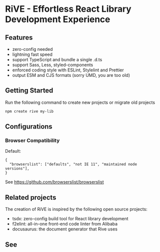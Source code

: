 # RiVE - Effortless React Library Development Experience

## Features

- zero-config needed
- lightning fast speed
- support TypeScript and bundle a single .d.ts
- support Sass, Less, styled-components
- enforced coding style with ESLint, Stylelint and Prettier
- output ESM and CJS formats (sorry UMD, you are too old)

## Getting Started

Run the following command to create new projects or migrate old projects

```bash
npm create rive my-lib
```

## Configurations

### Browser Compatibility

Default:

```jsonc
{
  "browserslist": ["defaults", "not IE 11", "maintained node versions"],
}
```

See <https://github.com/browserslist/browserslist>

## Related projects

The creation of RiVE is inspired by the following open source projects:

- tsdx: zero-config build tool for React library development
- f2elint: all-in-one front-end code linter from Alibaba
- docusaurus: the document generator that Rive uses

## See
